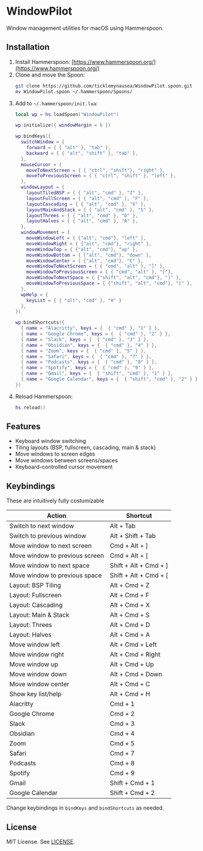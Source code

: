 # WindowPilot

Window management utilities for macOS using Hammerspoon.

## Installation

1. Install Hammerspoon: [https://www.hammerspoon.org/](https://www.hammerspoon.org/)
2. Clone and move the Spoon:
   ```sh
   git clone https://github.com/ticklemynausea/WindowPilot.spoon.git
   mv WindowPilot.spoon ~/.hammerspoon/Spoons/
   ```
3. Add to `~/.hammerspoon/init.lua`:
   ```lua
   local wp = hs.loadSpoon("WindowPilot")

   wp:initialize({ windowMargin = 6 })

   wp:bindKeys({
     switchWindow = {
       forward = { { "alt" }, "tab" },
       backward = { { "alt", "shift" }, "tab" },
     },
     mouseCursor = {
       moveToNextScreen = { { "ctrl", "shift"}, "right" },
       moveToPreviousScreen = { { "ctrl", "shift" }, "left" },
     },
     windowLayout = {
       layoutTiledBSP = { { "alt", "cmd" }, "Z" },
       layoutFullScreen = { { "alt", "cmd" }, "F" },
       layoutCascading = { { "alt", "cmd" }, "X" },
       layoutMainAndStack = { { "alt", "cmd" }, "S" },
       layoutThrees = { { "alt", "cmd" }, "D" },
       layoutHalves = { { "alt", "cmd" }, "A" },
     },
     windowMovement = {
       moveWindowLeft = { {"alt", "cmd"}, "left" },
       moveWindowRight = { {"alt", "cmd"}, "right" },
       moveWindowTop = { {"alt", "cmd"}, "up" },
       moveWindowBottom = { {"alt", "cmd"}, "down" },
       moveWindowCenter = { {"alt", "cmd"}, "C" },
       moveWindowToNextScreen = { { "cmd", "alt" }, "]" },
       moveWindowToPreviousScreen = { { "cmd", "alt" }, "["},
       moveWindowToNextSpace = { {"shift", "alt", "cmd"}, "]" },
       moveWindowToPreviousSpace = { {"shift", "alt", "cmd"}, "[" },
     },
     wpHelp = {
       keyList = { { "alt", "cmd" }, "H" }
     },
   })

   wp:bindShortcuts({
     { name = "Alacritty", keys = {  { "cmd" }, "1" } },
     { name = "Google Chrome", keys = {  { "cmd" }, "2" } },
     { name = "Slack", keys = {  { "cmd" }, "3" } },
     { name = "Obsidian", keys = {  { "cmd" }, "4" } },
     { name = "Zoom", keys = {  { "cmd" }, "5" } },
     { name = "Safari", keys = {  { "cmd" }, "7" } },
     { name = "Podcasts", keys = {  { "cmd" }, "8" } },
     { name = "Spotify", keys = {  { "cmd" }, "9" } },
     { name = "Gmail", keys = {  { "shift", "cmd" }, "1" } },
     { name = "Google Calendar", keys = {  { "shift", "cmd" }, "2" } },
   })
   ```
4. Reload Hammerspoon:
   ```lua
   hs.reload()
   ```

## Features

- Keyboard window switching
- Tiling layouts (BSP, fullscreen, cascading, main & stack)
- Move windows to screen edges
- Move windows between screens/spaces
- Keyboard-controlled cursor movement

## Keybindings

These are intuitively fully costumizable

| Action                        | Shortcut                |
|-------------------------------|-------------------------|
| Switch to next window         | Alt + Tab              |
| Switch to previous window     | Alt + Shift + Tab      |
| Move window to next screen    | Cmd + Alt + ]          |
| Move window to previous screen| Cmd + Alt + [          |
| Move window to next space     | Shift + Alt + Cmd + ]  |
| Move window to previous space | Shift + Alt + Cmd + [  |
| Layout: BSP Tiling            | Alt + Cmd + Z          |
| Layout: Fullscreen            | Alt + Cmd + F          |
| Layout: Cascading             | Alt + Cmd + X          |
| Layout: Main & Stack          | Alt + Cmd + S          |
| Layout: Threes                | Alt + Cmd + D          |
| Layout: Halves                | Alt + Cmd + A          |
| Move window left              | Alt + Cmd + Left       |
| Move window right             | Alt + Cmd + Right      |
| Move window up                | Alt + Cmd + Up         |
| Move window down              | Alt + Cmd + Down       |
| Move window center            | Alt + Cmd + C          |
| Show key list/help            | Alt + Cmd + H          |
| Alacritty                     | Cmd + 1                |
| Google Chrome                 | Cmd + 2                |
| Slack                         | Cmd + 3                |
| Obsidian                      | Cmd + 4                |
| Zoom                          | Cmd + 5                |
| Safari                        | Cmd + 7                |
| Podcasts                      | Cmd + 8                |
| Spotify                       | Cmd + 9                |
| Gmail                         | Shift + Cmd + 1        |
| Google Calendar               | Shift + Cmd + 2        |

Change keybindings in `bindKeys` and `bindShortcuts` as needed.

## License

MIT License. See [LICENSE](./LICENSE).
